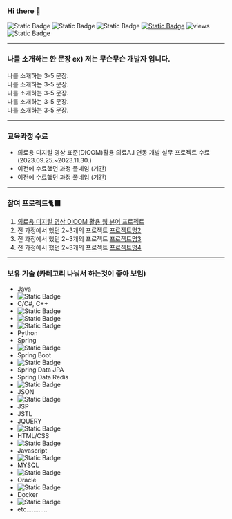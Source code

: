 ### Hi there 👋
![Static Badge](https://img.shields.io/badge/:민재-blue)
![Static Badge](https://img.shields.io/badge/:안녕하세요-pupple)
![Static Badge](https://img.shields.io/badge/:반갑습니다-violet)
[![Static Badge](https://img.shields.io/badge/메일주소-6DB33F?style=flag-square&logo=Google&logoColor=white)](mailto:rudwnd88@google.com)
![views](https://github.com/jonghechoi/dicom-bridge)
![Static Badge](https://img.shields.io/badge/github-6DB33F?style=flag-square&logo=github&logoColor=black)

<!-- ![Static Badge](https://img.shields.io/badge/:내용-색) 
https://github.com/badges/shields
https://img.shields.io/badges/static-badge
https://simpleicons.org/
보유기술란을 뱃지를 이용해서 하면 좋다
-->


<!--
**minlano/minlano** is a ✨ _special_ ✨ repository because its `README.md` (this file) appears on your GitHub profile.

Here are some ideas to get you started:

- 🔭 I’m currently working on ...
- 🌱 I’m currently learning ...
- 👯 I’m looking to collaborate on ...
- 🤔 I’m looking for help with ...
- 💬 Ask me about ...
- 📫 How to reach me: ...
- 😄 Pronouns: ...
- ⚡ Fun fact: ...
-->


---

### 나를 소개하는 한 문장 ex) 저는 무슨무슨 개발자 입니다.
나를 소개하는 3-5 문장. <br>
나를 소개하는 3-5 문장. <br>
나를 소개하는 3-5 문장. <br>
나를 소개하는 3-5 문장. <br>
나를 소개하는 3-5 문장. <br>

---

### 교육과정 수료
* 의료용 디지털 영상 표준(DICOM)활용 의료A.I 연동 개발 실무 프로젝트 수료(2023.09.25.~2023.11.30.)
* 이전에 수료했던 과정 풀네임 (기간)
* 이전에 수료했던 과정 풀네임 (기간)

---

### 참여 프로젝트🐈‍⬛
1. [의료용 디지털 영상 DICOM 활용 웹 뷰어 프로젝트](about:blank)
2. 전 과정에서 했던 2~3개의 프로젝트 [프로젝트명2](태스크툴주소)
3. 전 과정에서 했던 2~3개의 프로젝트 [프로젝트명3](깃헙리포지토리주소)
4. 전 과정에서 했던 2~3개의 프로젝트 [프로젝트명4](배포링크)

---

### 보유 기술 (카테고리 나눠서 하는것이 좋아 보임)
* Java
* ![Static Badge](https://img.shields.io/badge/Java-6DB33F?style=flag-square&logo=coffeescript&logoColor=white)
* C/C#, C++
* ![Static Badge](https://img.shields.io/badge/C-6DB33F?style=flag-square&logo=C&logoColor=white)
* ![Static Badge](https://img.shields.io/badge/C-6DB33F?style=flag-square&logo=C#&logoColor=white)
* ![Static Badge](https://img.shields.io/badge/C++-6DB33F?style=flag-square&logo=C++&logoColor=red)
* Python
* Spring
* ![Static Badge](https://img.shields.io/badge/Spring-6DB33F?style=flag-square&logo=Spring&logoColor=white)
* Spring Boot
* ![Static Badge](https://img.shields.io/badge/Spring-6DB33F?style=flag-square&logo=SpringBoot&logoColor=white)
* Spring Data JPA
* Spring Data Redis
* ![Static Badge](https://img.shields.io/badge/Redis-6DB33F?style=flag-square&logo=Redis&logoColor=white)
* JSON
* ![Static Badge](https://img.shields.io/badge/json-6DB33F?style=flag-square&logo=JSON&logoColor=white)
* JSP
* JSTL
* JQUERY
* ![Static Badge](https://img.shields.io/badge/JQUERY-6DB33F?style=flag-square&logo=JQUERY&logoColor=white)
* HTML/CSS
* ![Static Badge](https://img.shields.io/badge/HTML5-6DB33F?style=flag-square&logo=HTML5&logoColor=white)
* Javascript
* ![Static Badge](https://img.shields.io/badge/Javascript-6DB33F?style=flag-square&logo=Javascript&logoColor=white)
* MYSQL
* ![Static Badge](https://img.shields.io/badge/MYSQL-6DB33F?style=flag-square&logo=MYSQL&logoColor=white)
* Oracle
* ![Static Badge](https://img.shields.io/badge/Oracle-6DB33F?style=flag-square&logo=Oracle&logoColor=white)
* Docker
* ![Static Badge](https://img.shields.io/badge/Docker-6DB33F?style=flag-square&logo=Docker&logoColor=white)
* etc............
